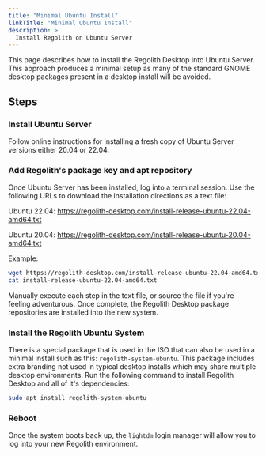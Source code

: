 ```yaml
---
title: "Minimal Ubuntu Install"
linkTitle: "Minimal Ubuntu Install"
description: >
  Install Regolith on Ubuntu Server
---
```


This page describes how to install the Regolith Desktop into Ubuntu Server.  This approach produces a minimal setup as many of the standard GNOME desktop packages present in a desktop install will be avoided.

## Steps

### Install Ubuntu Server

Follow online instructions for installing a fresh copy of Ubuntu Server versions either 20.04 or 22.04.

### Add Regolith's package key and apt repository

Once Ubuntu Server has been installed, log into a terminal session.  Use the following URLs to download the installation directions as a text file:

Ubuntu 22.04: https://regolith-desktop.com/install-release-ubuntu-22.04-amd64.txt

Ubuntu 20.04: https://regolith-desktop.com/install-release-ubuntu-20.04-amd64.txt

Example:

```bash
wget https://regolith-desktop.com/install-release-ubuntu-22.04-amd64.txt
cat install-release-ubuntu-22.04-amd64.txt
```

Manually execute each step in the text file, or source the file if you're feeling adventurous.  Once complete, the Regolith Desktop package repositories are installed into the new system.

### Install the Regolith Ubuntu System

There is a special package that is used in the ISO that can also be used in a minimal install such as this: `regolith-system-ubuntu`.  This package includes extra branding not used in typical desktop installs which may share multiple desktop environments.  Run the following command to install Regolith Desktop and all of it's dependencies:

```bash
sudo apt install regolith-system-ubuntu
```

### Reboot

Once the system boots back up, the `lightdm` login manager will allow you to log into your new Regolith environment.
